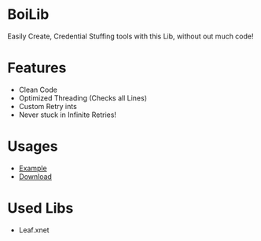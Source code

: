 # BoiLib
 Easily Create, Credential Stuffing tools with this Lib, without out much code!
 
 # Features
 - Clean Code
 - Optimized Threading (Checks all Lines)
 - Custom Retry ints
 - Never stuck in Infinite Retries!

# Usages
- [Example](https://github.com/YoBoiiiiii/BoiLib/blob/main/Example/Program.cs)
- [Download](https://github.com/YoBoiiiiii/BoiLib/tree/main/BoiLib)

# Used Libs
- Leaf.xnet


 
